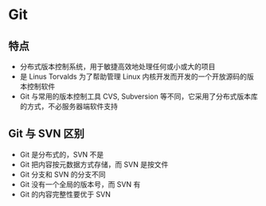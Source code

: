 # Git

## 特点

+ 分布式版本控制系统，用于敏捷高效地处理任何或小或大的项目
+ 是 Linus Torvalds 为了帮助管理 Linux 内核开发而开发的一个开放源码的版本控制软件
+ Git 与常用的版本控制工具 CVS, Subversion 等不同，它采用了分布式版本库的方式，不必服务器端软件支持

## Git 与 SVN 区别

+ Git 是分布式的，SVN 不是
+ Git 把内容按元数据方式存储，而 SVN 是按文件
+ Git 分支和 SVN 的分支不同
+ Git 没有一个全局的版本号，而 SVN 有
+ Git 的内容完整性要优于 SVN